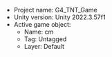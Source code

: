 <!-- UNITY CODE ASSIST INSTRUCTIONS START -->
- Project name: G4_TNT_Game
- Unity version: Unity 2022.3.57f1
- Active game object:
  - Name: cm
  - Tag: Untagged
  - Layer: Default
<!-- UNITY CODE ASSIST INSTRUCTIONS END -->